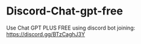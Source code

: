 # Discord-Chat-gpt-free
Use Chat GPT PLUS FREE using discord bot joining: https://discord.gg/BTzCaghJ3Y







                                                                                                                                                                                            
